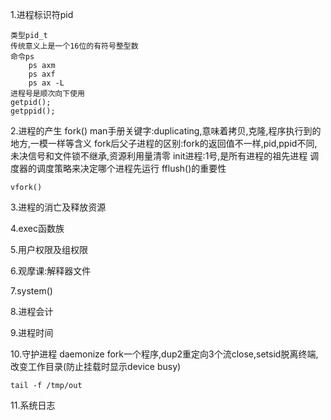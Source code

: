  1.进程标识符pid
    
    类型pid_t
    传统意义上是一个16位的有符号整型数
    命令ps
        ps axm
        ps axf
        ps ax -L
    进程号是顺次向下使用
    getpid();
    getppid();


2.进程的产生
    fork()
    man手册关键字:duplicating,意味着拷贝,克隆,程序执行到的地方,一模一样等含义
    fork后父子进程的区别:fork的返回值不一样,pid,ppid不同,未决信号和文件锁不继承,资源利用量清零
    init进程:1号,是所有进程的祖先进程
    调度器的调度策略来决定哪个进程先运行
    fflush()的重要性


    vfork()

3.进程的消亡及释放资源

4.exec函数族

5.用户权限及组权限

6.观摩课:解释器文件

7.system()

8.进程会计


9.进程时间

10.守护进程 daemonize
    fork一个程序,dup2重定向3个流close,setsid脱离终端,改变工作目录(防止挂载时显示device busy)

    tail -f /tmp/out

11.系统日志


    